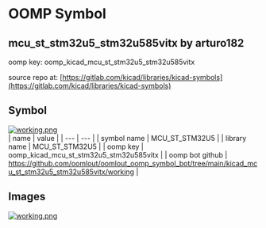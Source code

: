 # OOMP Symbol  
## mcu_st_stm32u5_stm32u585vitx  by arturo182  
  
oomp key: oomp_kicad_mcu_st_stm32u5_stm32u585vitx  
  
source repo at: [https://gitlab.com/kicad/libraries/kicad-symbols](https://gitlab.com/kicad/libraries/kicad-symbols)  
## Symbol  
  
[![working.png](working_600.png)](working.png)  
| name | value | 
| --- | --- | 
| symbol name | MCU_ST_STM32U5 | 
| library name | MCU_ST_STM32U5 | 
| oomp key | oomp_kicad_mcu_st_stm32u5_stm32u585vitx | 
| oomp bot github | https://github.com/oomlout/oomlout_oomp_symbol_bot/tree/main/kicad_mcu_st_stm32u5_stm32u585vitx/working | 
## Images  
  
[![working.png](working_140.png)](working.png)  
